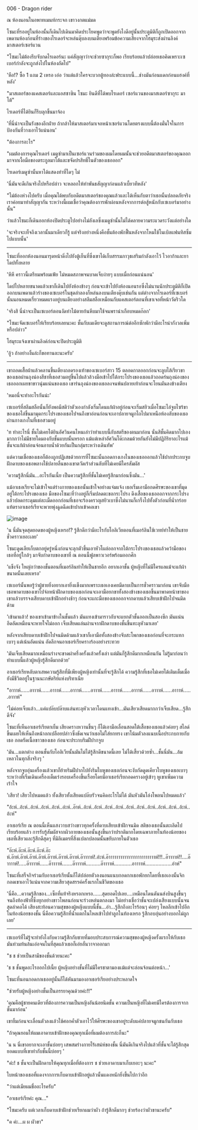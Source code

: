 006 - Dragon rider

ณ ห้องนอนในอพาทเมนท์กระจก เขาวงกตแม่มด 

โซมะที่รออยู่ในห้องนั้นก็เดินไปเดินมาคิดประโยคพูดว่าจะพูดยังไงดีอยู่นั้นประตูมิติก็ถูกเปิดออกจากเพดานห้องก่อนที่ร่างของไรเดอร์จะหล่นตุ๊บลงบนเตียงพร้อมข้อความเสียงจากโฮมุระส่งผ่านลิงค์มาสเตอร์เซอร์แวน

"โซมะไม่ต้องรีบจับกดไรเดอร์นะ แค่สัญญาว่าจะช่วยซากุระก็พอ เรียบร้อยแล้วปล่อยเธอคิดเพราะเซเบอร์กำลังจะถูกส่งไปในห้องถัดไป"

'หือ!? ซื้อ 1 แถม 2 เหรอ เอ่อ ว่าแต่แล้วใครจะบวกตู้ทองล่ะฟระแบบนี้...ช่างมันก่อนแดกก่อนแฮงค์ที่หลัง'

"มาสเตอร์ของแคสเตอร์และแอสซาซิน โซมะ ยินดีที่ได้พบไรเดอร์ เซอร์แวนของมาสเตอร์ซากุระ มาโต้"

ไรเดอร์ที่ได้ยินก็รีบลุกขึ้นมาจ้อง

'ที่นี่น่าจะเป็นรังของอีกฝ่าย ถ้ากล้าให้มาสเตอร์มาเจอหน้าเซอร์แวนโดยตรงแบบนี้ต้องมั่นใจในการป้องกันที่วางเอาไว้แน่นอน'

"ต้องการอะไร"

"ผมต้องการคุณไรเดอร์ เมดูซ่ามาเป็นเซอร์แวนร่วมของผมโดยผมนั้นจะช่วยอดีตมาสเตอร์ของคุณออกมาจากเงื้อมือของตระกูลมาโต้และขจัดปรสิทธิ์ในตัวของเธอออก"

ไรเดอร์เมดูซ่านั้นหาได้แสดงท่าที่ใดๆ ไม่

'นี่มันจะดีเกินจริงไปหรือปล่าว จะหลอกให้ทำพันธสัญญาก่อนแล้วเบี้ยวทีหลัง'

"ไม่ต้องห่วงไปครับ เมื่อคุณได้พบกับอดีตมาสเตอร์ของคุณแล้วและได้เห็นกับตาว่าเธอนั้นปลอดภัยจริงเราค่อยมาทำสัญญากัน ระหว่างนี้ผมเชื่อว่าคุณต้องการพักผ่อนหลังจากการต่อสู้หนักกับเซเบอร์มาอย่างนั้น"

ว่าแล้วโซมะก็เดินออกห้องปิดประตูไปอย่างไม่ลังเลซึ่งเมดูซ่านั้นไม่ได้คลายความระแวดระวังแต่อย่างใด

'จะจริงจะเท็จถึงเวลานั้นมาเดียวก็รู้ แต่จริงอย่างหนึ่งคือชั้นต้องพักฟื้นหลังจากโหมใช้โนเบิลแฟนทิสซึ่มไปแบบนั้น'

---

โซมะที่ออกห้องนอนมารุดหน้าดิ่งไปยังตู้เย็นที่ซึ่งเขาได้เก็บสรรมภาวุธเสริมกำลังเอาไว้ ไวอาก้าและยาโดปทั้งหลาย

'หึหึ คราวนี้เตรียมพร้อมเฟ้ย ไม่หมดสภาพจนบาดเจ็บง่ายๆ แบบเมื่อก่อนแน่นอน'

โดปไปหลายขนาดแล้วเขาก็เดินไปยังห้องข้างๆ ก่อนจะเข้าไปยังห้องนอนรอซึ่งไม่นานนักประตูมิติก็เปิดออกบนเพดาแล้วร่างของเซเบอร์ในชุดลำลองก็หล่นลงบนเตียงตุ๊บเช่นกัน แต่ต่างจากไรเดอร์ที่เซเบอร์นั้นนอนหมดเรี่ยวหมดแรงอยู่บนเตียงอย่างสลึมสลือเหมือนกับแคสเตอร์ตอนที่เขาเจอที่หน้าวัดริวโด

'จริงสิ นี่น่าจะเป็นเซเบอร์ตอนงัดท่าไม้ตายก้นหีบมาใช้จนพราน่าเกือบหมดก๊อก'

"โซมะจัดเซเบอร์ให้เรียบร้อยเลยนะคะ ชั้นกับเมเดียจะดูสถานการณ์ต่ออีกซักพักว่ามีอะไรน่ากังวลเพิ่มหรือปล่าว"

โฮมุระแจ้งเขาผ่านลิงค์ก่อนจะปิดประตูมิติ

'อู้ว ถ้าอย่างงั้นล่ะก็ขอทานละนะครับ'

---

เขาถอดเสื้อผ้าแล้วคลานขึ้นเตียงถอดรองเท้าของเซเบอร์สาว 15 ตลอดกาลออกก่อนจะลูบไล้เรียวขาของเธอผ่านถุงน่องสีชาที่เธอสวมอยู่ขึ้นไปแล้วล้วงมือเข้าไปใต้กระโปรงของเธอแล้วถอดร่นถุงน่องของเธอออกเผยขาขาวนุ่มแน่นของเธอ เขาร่นถุงน่องของเธอลงจนพ้นปลายเท้าก่อนจะโยนมันลงข้างเตียง 

'หมอนี่จะทำอะไรกันน่ะ'

เซเบอร์ที่สลึมสลือนั้นก็ยังพอมีสติว่าตัวเองกำลังเริ่มโดนแก้ผ้าอยู่ก่อนจะเริ่มสยิวเมื่อโซมะไล่จูบไซร้ขาของเธอไล่ขึ้นมามุดกระโปรงของเธอไปจนถึงขาอ่อนก่อนจะเอาปลายจมูกไถไปมาเหนือห้องลับของเธอผ่านกางเกงในที่เธอสวมอยู่ 

'ท ทำอะไรนี่ ชั้นไม่เคยได้ยินอัศวินคนไหนเล่าว่าทำแบบนี้กับสตรีของตนมาก่อน นั่นสิชั้นคิดมากไปเองมากกว่าไม่มีชายใดมองกับชั้นแบบนั้นหรอก แม้แต่เหล่าอัศวินโต๊ะกลมด้วยกันยังไม่มีปฏิกิริยาอะไรแม้ชั้นจะแก้ผ้าล่อนจ่อนอาบน้ำด้วยกันเป็นกลุ่มระหว่างเดินทัพ'

แต่ความเชื่อของเธอก็ต้องถูกปฏิเสธด้วยการที่โซมะนั้นถอดกางเกงในของเธอออกแล้วใช้ปากประกบจูบฝักดาบของเธอพลางใช้ปลายลิ้นของเขาตวัดเร้าส่วนลับที่ไม่เคยมีใครสัมผัส

'ความรู้สึกนี่มัน...อะไรกันเนี้ย เป็นความรู้สึกที่ชั้นไม่เคยรู้สึกมาก่อนซึ่งมัน...'

แม้อาเธอเรียจะไม่เข้าใจแต่ร่างกายของเธอนั้นเข้าใจอย่างแจ่มแจ้ง เธอเริ่มเอามือกดศีรษะของเขาที่มุดอยู่ใต้กระโปรงของเธอ มือของโซมะที่ว่างอยู่ก็เริ่มปลดตะขอกระโปรง ดึงเสื้อของเธอออกจากกระโปรงแล้วปลดกระดุมแต่ละเม็ดออกก่อนที่เธอจะร้องครวญสยิวเบาซึ่งไม่นานก็เกร็งไปทั้งตัวก่อนที่น้ำกร่อยแท้ตราอาเธอร์เรียจะพวยพุ่งฉูดฉีดเข้าปากเข้าคอเขา

![image](https://user-images.githubusercontent.com/52528544/163124403-032438ef-6fd1-4bcf-ad65-96bf835ce572.png)

'น นี่มันจุดสุดยอดของผู้หญิงเหรอ!? รู้สึกดีกว่ามีอะไรกับโอลิเวียตอนที่เมอร์ลินใช้เวทย์ทำให้เป็นชายชั่วคราวเยอะเลย'

โซมะดูดเลียเก็บตกอยู่ครู่หนึ่งก่อนจะลุกตัวขึ้นเอาหัวโผล่ออกจากใต้กระโปรงของเธอแล้วคว้ามือของเธอที่อยู่ใกล้ๆ มาจับกำดาบของเขาที่ ณ ตอนนี้ฟูลพาวเวอร์พร้อมออกศึก

'แข็งจัง ใหญ่กว่าของชั้นตอนที่เมอร์ลินทำให้เป็นชายอีก อยากเอาชั้น ผู้หญิงที่ไม่มีใครแลแม้จะแก้ผ้าขนาดนั้นเลยเหรอ'

เซเบอร์นั้นพอรู้ว่าผู้ชายยิ่งอยากเอายิ่งแข็งมากเพราะเธอเองเคยมีดาบเป็นการชั่วคราวมาก่อน เขาจับมือเธอพาดาบของเขาไปจ่อหน้าฝักดาบของเธอก่อนจะเอามือยกขาทั้งสองข้างของเธอขึ้นมาพาดหน้าขาของเขาแล้วบรรจงเสียบดาบเข้าฝักอย่างช้าๆ ก่อนจะแกะมือของเธอออกจากดาบแล้วเสียบเข้าฝักไปจนมิดด้าม

'เข้ามาแล้ว! ของเขาเข้ามาข้างในชั้นแล้ว มันแทงเข้ามาราวกับจะแยกตัวชั้นออกเป็นสองซีก มันแน่น อึดอัดเหมือนจะหายใจไม่ออก เจ็บเสียดแล่นผ่านจากฝักดาบของชั้นขึ้นทะลุหัวมาเลย'

หลังจากเสียบดาบเข้าฝักไปจนมิดด้ามแล้วเขาก็เอามือทั้งสองข้างจับสะโพกของเธอก่อนที่จะกระแทกเบาๆ แต่เน้นอัดแน่น อัดลึกจนอาเธอร์เรียครางร้องอย่างระทวย

'มันเจ็บเสียดมากเหมือนร่างจะขาดผ่าครึ่งครั้งแล้วครั้งเล่า แต่มันก็รู้สึกดีมากเหมือนกัน ไม่รู้มาก่อนว่าทำแบบนี้แล้วผู้หญิงรู้สึกดีมากด้วย'

อาเธอร์เรียหลับตาเสพความรู้สึกที่มีเพียงผู้หญิงเท่านั้นที่จะรู้สึกได้ ความรู้สึกที่เธอไม่เคยได้เติมเต็มเมื่อยังมีชีวิตอยู่ในฐานนะกษัตริย์แห่งบริทาเนีย

"อาาาห์......อาาาห์......อาาาห์......อาาาห์......อาาาห์......อาาาห์......อาาาห์......อาาาห์......อาาาห์......อาาาห์"

'ไม่ค่อยเจ็บแล้ว...แค่แปล๊บปล๊าบแล่นทะลุหัวเวลาโดนแทงเข้า...มันเสียวเสียดมากกว่าเจ็บเสียด...รู้สึกดีจัง'

โซมะที่เห็นอาเธอร์เรียตาเยิ้ม เสียงครางหวานขึ้นๆ ก็ได้เอามือเลื่อนสอดใต้เสื้อของเธอแล้วค่อยๆ สไลด์ขึ้นเผยให้เห็นถึงหน้าอกเปลือยปล่าวซึ่งชัดเจนว่าเธอไม่ใส่ยกทรง เขาโน้มตัวลงแนบเนื้อประกบกายกับเธอ กอดรัดเนื้อขาวของเธอ ก่อนจะประกบริมฝีปากจูบ

'มัน...แตกต่าง ตอนชั้นกับโอลิเวียนั้นมันไม่ได้รู้สึกดีขนาดนี้เลย ไม่ได้เสี้ยวด้วยซ้ำ...ชั้นนี่มัน...ล้มเหลวในทุกสิ่งจริงๆ '

หลังจากจูบอุ่นเครื่องแล้วเขาก็ย้ายริมฝีปากไปยังริมใบหูของเธอก่อนจะงับกัดดูดเคียวใบหูของเธอเบาๆ ระหว่างที่เริ่มเดินเครื่องเต็มเร่งรอบเครื่องขึ้นเรื่อยโดยมีอาเธอร์เรียกอดครางอยู่เข้าๆ หูเขาเพิ่มความเร้าใจ

'เสียว! เสียวไปหมดแล้ว ทั้งเสียวทั้งเสียดแปล๊บรัวจนคิดอะไรไม่ได้ มันหัวมันโล่งโพลนไปหมดแล้ว'

"อ้ะห์..อ้ะห์..อ้ะห์..อ้ะห์..อ้ะห์..อ่ะห์..อ๊าห์..อ้ะห์..อ้ะห์..อ้ะห์..อ้ะห์..อ้ะห์..อ้ะห์..อ้ะห์..อ้ะห์..อ้ะห์..อ้ะห์..อ้ะห์"

อาเธอร์เรีย ณ ตอนนี้เห็นแสงวาบสว่างขาวทุกครั้งที่ดาบเสียบเข้าฝักจนมิด สติของเธอนั้นตะเลิดไปเรียบร้อยแล้ว การรับรู้สัมผัสจากผิวกายของเธอนั้นสูงขึ้นกว่าปรกติมากโดยเฉพาภายในท้องน้อยของเธอที่เสียวและรู้สึกดีสุดๆ ที่มิลิเมตรที่สิ่งแปลกปลอมนั้นขยับภายในตัวเธอ

"อ๊ะห์.อ๊ะห์.อ๊ะห์.อ๊ะห์.อ๊ะห์.อ๊าห์.อ๊าห์.อ๊าห์.อ๊าห์.อ๊าาห์.อ๊าาห์.อ๊าาห์.อ๊าาาาห์!.อ่ะห์.อ๊าาาาาาาาาาาาาาาาาาาาาาาาห์!!!..อ๊าาาาห์!!....อ๊าาาาห์!.....อ๊าาาาห์......อ๊าาาาห์.......อ๊าาาาห์..........อ๊าาาาห์............อาาาาห์..................อ่าห์"

โซมะที่เสร็จกิจร่วมกับอาเธอร์เรียนั้นก็ได้ปล่อยตัวลงนอนแนบกอดกกเธอพักยกโดยที่เธอเองนั้นจิกกอดเขาเอาไว้แน่นจากความเสียวสุดสรรค์ครั้งแรกในชีวิตของเธอ

'นี่คือ...ความรู้สึกของ...เซ็กที่แท้จริงหรอกเหรอ......สุดยอดไปเลย....เหมือนโดนดันนส่งบินสูงขึ้นๆ จนถึงท้องฟ้าที่ซึ่งทุกอย่างขาวโพลนก่อนจะร่วงหล่นตกลงมา ไม่อย่างเชื่อว่าชั้นจะเปล่งเสียงแบบนั้นจนสุดลำคอได้ เสียงสะท้อนความสุขของผู้หญิงแบบนี้ชั้น...อ่า...รู้สึกถึงอะไรร้อนๆ ค่อยๆ ไหลลึกเข้าไปอีกในท้องน้อยของชั้น นี่คือความรู้สึกที่น้ำแตกในไหลเข้าไปทำลูกในท้องเหรอ รู้สึกอบอุ่นอย่างบอกไม่ถูกเลย'

---

เซเบอร์ที่ไม่รู้จะทำยังไงกับความรู้สึกกับชายที่มอบประสบการณ์ความสุขของผู้หญิงครั้งแรกให้กับเธอ มันท่วมท้นล้นเอ่อจนในที่สุดแล้วเธอก็เอ่ยลั่นวาจาออกมา

"ช ช ช่วยเป็นสามีของชั้นด้วยนะคะ"

'ช ช ชั้นพูดอะไรออกไปเนี้ย ผู้หญิงอย่างชั้นที่ไม่มีใครชาตามองแม้แต่จะล่อนจ้อนต่อหน้า...'

โซมะที่นอนกอดกกเธออยู่นั้นก็ได้หันมามองอาเธอร์เรียอย่างประหลาดใจ

"ช่วยรับผู้หญิงอย่างชั้นเป็นภรรยาคุณด้วยค่ะ!!"

'คุณคือผู้ชายคนเดียวที่ต้องการความเป็นหญิงอันน้อยนิดชั้น ความเป็นหญิงที่ไม่เคยมีใครต้องการจากชั้นมาก่อน'

เขายิ้มก่อนจะเลื่อนตัวลงแล้วใช้ศอกค้ำตัวเอาไว้ให้ศีรษะของเขาอยู่ระดับแค่ปลายจมูกชนกันกับเธอ

"ถ้าคุณยอมให้ผมเอาดาบเข้าฝักของคุณทุกเมื่อที่ผมต้องการล่ะก็นะ"

'น น นี่เขาอยากจะเอาชั้นบ่อยๆ เสพสมร่างกายไร้เสน่ห์ของชั้น นี่มันดีเกินจริงไปแล้วที่ชั้นจะได้รู้สึกสุดยอดแบบที่เขาทำกับชั้นนี้บ่อยๆ '

"ค่ะ! ช ชั้นจะเป็นฝักดาบให้คุณทุกเมื่อที่ต้องการ ช ช่วยเอาดาบมาเก็บเยอะๆ นะคะ"

ใบหน้าของเธอที่แดงจากการเก็บดาบเข้าฝักอยู่แล้วนั้นแดงหนักยิ่งขึ้นไปกว่าอีก

"ว่าแต่เมียผมชื่ออะไรครับ"

"อาเธอร์เรียค่ะ คุณ..."

"โซมะครับ แต่เวลาเก็บดาบเข้าฝักช่วยเรียกผมว่าผัว ถ้ารู้สึกดีมากๆ ช่วยร้องว่าผัวขานะครับ"

"ค ค่ะ...ผ ผ ผัวขา"
